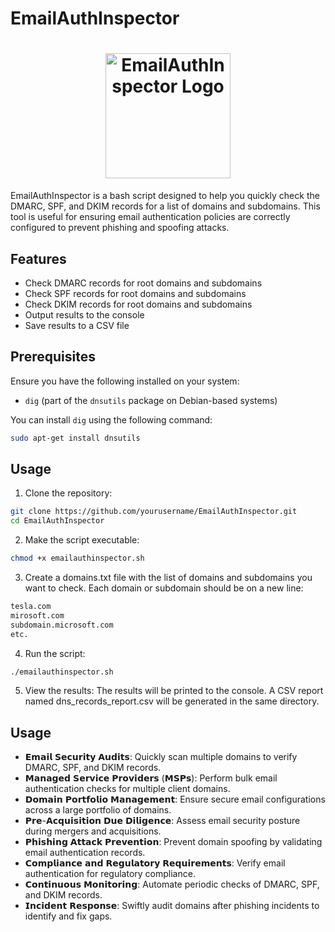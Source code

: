 # EmailAuthInspector

<h1 align="center">
  <img src="https://github.com/iamthefrogy/EmailAuthInspector/assets/8291014/2184b436-59c4-47e2-ab90-02ad078f3e54" alt="EmailAuthInspector Logo" width="200" height="200">
</h1>
EmailAuthInspector is a bash script designed to help you quickly check the DMARC, SPF, and DKIM records for a list of domains and subdomains. This tool is useful for ensuring email authentication policies are correctly configured to prevent phishing and spoofing attacks.

## Features

- Check DMARC records for root domains and subdomains
- Check SPF records for root domains and subdomains
- Check DKIM records for root domains and subdomains
- Output results to the console
- Save results to a CSV file

## Prerequisites

Ensure you have the following installed on your system:
- `dig` (part of the `dnsutils` package on Debian-based systems)

You can install `dig` using the following command:
```bash
sudo apt-get install dnsutils
```
## Usage

1. Clone the repository:
```bash
git clone https://github.com/yourusername/EmailAuthInspector.git
cd EmailAuthInspector
```
2. Make the script executable:

```bash
chmod +x emailauthinspector.sh
```
3. Create a domains.txt file with the list of domains and subdomains you want to check. Each domain or subdomain should be on a new line:
```bash
tesla.com
mirosoft.com
subdomain.microsoft.com
etc.
```

4. Run the script:
```bash
./emailauthinspector.sh
```

5. View the results:
The results will be printed to the console.
A CSV report named dns_records_report.csv will be generated in the same directory.

## Usage

- 𝗘𝗺𝗮𝗶𝗹 𝗦𝗲𝗰𝘂𝗿𝗶𝘁𝘆 𝗔𝘂𝗱𝗶𝘁𝘀: Quickly scan multiple domains to verify DMARC, SPF, and DKIM records.
- 𝗠𝗮𝗻𝗮𝗴𝗲𝗱 𝗦𝗲𝗿𝘃𝗶𝗰𝗲 𝗣𝗿𝗼𝘃𝗶𝗱𝗲𝗿𝘀 (𝗠𝗦𝗣𝘀): Perform bulk email authentication checks for multiple client domains.
- 𝗗𝗼𝗺𝗮𝗶𝗻 𝗣𝗼𝗿𝘁𝗳𝗼𝗹𝗶𝗼 𝗠𝗮𝗻𝗮𝗴𝗲𝗺𝗲𝗻𝘁: Ensure secure email configurations across a large portfolio of domains.
- 𝗣𝗿𝗲-𝗔𝗰𝗾𝘂𝗶𝘀𝗶𝘁𝗶𝗼𝗻 𝗗𝘂𝗲 𝗗𝗶𝗹𝗶𝗴𝗲𝗻𝗰𝗲: Assess email security posture during mergers and acquisitions.
- 𝗣𝗵𝗶𝘀𝗵𝗶𝗻𝗴 𝗔𝘁𝘁𝗮𝗰𝗸 𝗣𝗿𝗲𝘃𝗲𝗻𝘁𝗶𝗼𝗻: Prevent domain spoofing by validating email authentication records.
- 𝗖𝗼𝗺𝗽𝗹𝗶𝗮𝗻𝗰𝗲 𝗮𝗻𝗱 𝗥𝗲𝗴𝘂𝗹𝗮𝘁𝗼𝗿𝘆 𝗥𝗲𝗾𝘂𝗶𝗿𝗲𝗺𝗲𝗻𝘁𝘀: Verify email authentication for regulatory compliance.
- 𝗖𝗼𝗻𝘁𝗶𝗻𝘂𝗼𝘂𝘀 𝗠𝗼𝗻𝗶𝘁𝗼𝗿𝗶𝗻𝗴: Automate periodic checks of DMARC, SPF, and DKIM records.
- 𝗜𝗻𝗰𝗶𝗱𝗲𝗻𝘁 𝗥𝗲𝘀𝗽𝗼𝗻𝘀𝗲: Swiftly audit domains after phishing incidents to identify and fix gaps.
